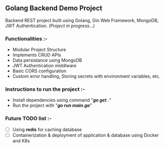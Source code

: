 ## Golang Backend Demo Project

Backend REST project built using Golang, Gin Web Framework, MongoDB, JWT Authentication. _(Project in progress...)_

### Functionalities :-

- Modular Project Structure
- Implements CRUD APIs
- Data persistance using MongoDB
- JWT Authentication middlware
- Basic CORS configuration
- Custom error handling, Storing secrets with environment variables, etc.

### Instructions to run the project :-

- Install dependencies using command "**_go get ._**"
- Run the project with "**_go run main.go_**"

### Future TODO list :-

- [ ] Using **redis** for caching database
- [ ] Containerization & deployment of application & database using Docker and K8s
